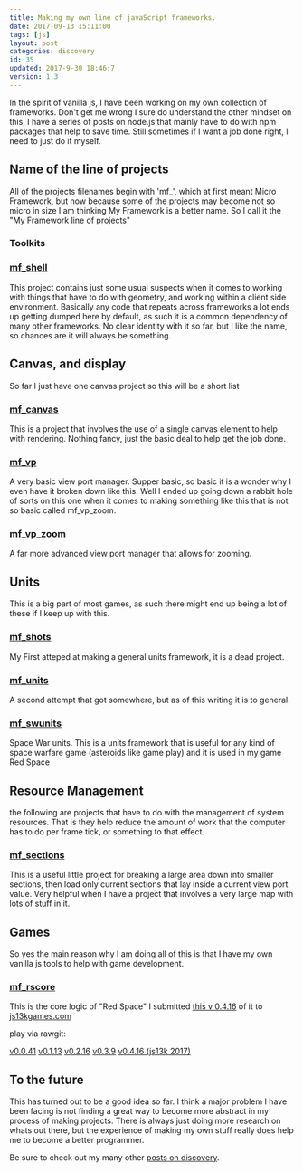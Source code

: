 ```yaml
---
title: Making my own line of javaScript frameworks.
date: 2017-09-13 15:11:00
tags: [js]
layout: post
categories: discovery
id: 35
updated: 2017-9-30 18:46:7
version: 1.3
---
```


In the spirit of vanilla js, I have been working on my own collection of frameworks. Don't get me wrong I sure do understand the other mindset on this, I have a series of posts on node.js that mainly have to do with npm packages that help to save time. Still sometimes if I want a job done right, I need to just do it myself.

<!-- more -->

## Name of the line of projects

All of the projects filenames begin with 'mf_', which at first meant Micro Framework, but now because some of the projects may become not so micro in size I am thinking My Framework is a better name. So I call it the "My Framework line of projects"

### Toolkits

### [mf_shell](https://github.com/dustinpfister/mf_shell)

This project contains just some usual suspects when it comes to working with things that have to do with geometry, and working within a client side environment. Basically any code that repeats across frameworks a lot ends up getting dumped here by default, as such it is a common dependency of many other frameworks. No clear identity with it so far, but I like the name, so chances are it will always be something.

## Canvas, and display

So far I just have one canvas project so this will be a short list

### [mf_canvas](https://github.com/dustinpfister/mf_canvas)

This is a project that involves the use of a single canvas element to help with rendering. Nothing fancy, just the basic deal to help get the job done.

### [mf_vp](https://github.com/dustinpfister/mf_vp)

A very basic view port manager. Supper basic, so basic it is a wonder why I even have it broken down like this. Well I ended up going down a rabbit hole of sorts on this one when it comes to making something like this that is not so basic called mf_vp_zoom.

### [mf_vp_zoom](https://github.com/dustinpfister/mf_vp_zoom)

A far more advanced view port manager that allows for zooming.

## Units

This is a big part of most games, as such there might end up being a lot of these if I keep up with this.

### [mf_shots](https://github.com/dustinpfister/mf_shots)

My First atteped at making a general units framework, it is a dead project.

### [mf_units](https://github.com/dustinpfister/mf_units)

A second attempt that got somewhere, but as of this writing it is to general.

### [mf_swunits](https://github.com/dustinpfister/mf_swunits)

Space War units. This is a units framework that is useful for any kind of space warfare game (asteroids like game play) and it is used in my game Red Space

## Resource Management

the following are projects that have to do with the management of system resources. That is they help reduce the amount of work that the computer has to do per frame tick, or something to that effect.

### [mf_sections](https://github.com/dustinpfister/mf_sections)

This is a useful little project for breaking a large area down into smaller sections, then load only current sections that lay inside a current view port value. Very helpful when I have a project that involves a very large map with lots of stuff in it.

## Games

So yes the main reason why I am doing all of this is that I have my own vanilla js tools to help with game development.

### [mf_rscore](https://github.com/dustinpfister/mf_rscore)

This is the core logic of "Red Space" I submitted [this v 0.4.16](https://github.com/dustinpfister/mf_rscore/tree/0.4.16) of it to [js13kgames.com](http://js13kgames.com/entries/red-space)

play via rawgit:

[v0.0.41](https://rawgit.com/dustinpfister/mf_rscore/0.0.41/index.html)
[v0.1.13](https://rawgit.com/dustinpfister/mf_rscore/0.1.13/index.html)
[v0.2.16](https://rawgit.com/dustinpfister/mf_rscore/0.2.16/index.html)
[v0.3.9](https://rawgit.com/dustinpfister/mf_rscore/0.3.9/index.html)
[v0.4.16 (js13k 2017)](https://rawgit.com/dustinpfister/mf_rscore/0.4.16/index.html)

## To the future

This has turned out to be a good idea so far. I think a major problem I have been facing is not finding a great way to become more abstract in my process of making projects. There is always just doing more research on whats out there, but the experience of making my own stuff really does help me to become a better programmer.

Be sure to check out my many other [posts on discovery](/categories/discovery/).